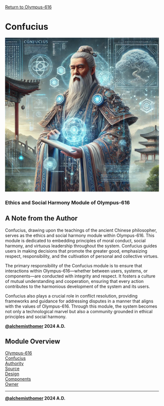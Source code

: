 [Return to Olympus-616](../olympus-616/README.md)

# Confucius
![confucius](./confucius.avatar.png)

### Ethics and Social Harmony Module of Olympus-616

## A Note from the Author
Confucius, drawing upon the teachings of the ancient Chinese philosopher, serves as the ethics and social harmony module within Olympus-616. This module is dedicated to embedding principles of moral conduct, social harmony, and virtuous leadership throughout the system. Confucius guides users in making decisions that promote the greater good, emphasizing respect, responsibility, and the cultivation of personal and collective virtues.

The primary responsibility of the Confucius module is to ensure that interactions within Olympus-616—whether between users, systems, or components—are conducted with integrity and respect. It fosters a culture of mutual understanding and cooperation, ensuring that every action contributes to the harmonious development of the system and its users.

Confucius also plays a crucial role in conflict resolution, providing frameworks and guidance for addressing disputes in a manner that aligns with the values of Olympus-616. Through this module, the system becomes not only a technological marvel but also a community grounded in ethical principles and social harmony.

****[@alchemisthomer](https://github.com/alchemisthomer)
2024 A.D.****

## Module Overview
[Olympus-616](../../README.md)  
[Confucius](README.md)  
[Authority](../zeus/zeus.components.md)  
[Source](confucius.source.md)  
[Design](confucius.design.md)  
[Components](confucius.components.md)  
[Owner](https://github.com/alchemisthomer)

***
**[@alchemisthomer](https://github.com/alchemisthomer)
2024 A.D.**
